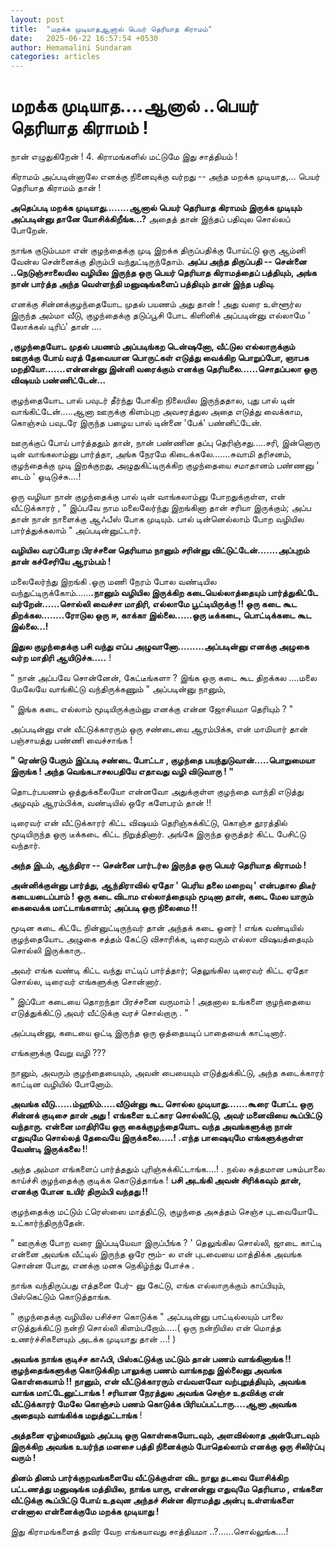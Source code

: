 ```yaml
---
layout: post
title:  "மறக்க முடியாதஆனால் பெயர் தெரியாத கிராமம்"
date:   2025-06-22 16:57:54 +0530
author: Hemamalini Sundaram
categories: articles
---
```


#  மறக்க முடியாத\....ஆனால் ..பெயர் தெரியாத கிராமம் ! 

நான் எழுதுகிறேன் ! 4. கிராமங்களில் மட்டுமே இது சாத்தியம் !

கிராமம் அப்படின்னாலே எனக்கு நினைவுக்கு வர்றது -- அந்த மறக்க முடியாத,... பெயர்
தெரியாத கிராமம் தான் !

**அதெப்படி மறக்க முடியாது........ஆனால் பெயர் தெரியாத கிராமம் இருக்க முடியும்
அப்படின்னு தானே யோசிக்கிறீங்க...?** அதைத் தான் இந்தப் பதிவுல சொல்லப் போறேன்.

நாங்க குடும்பமா என் குழந்தைக்கு முடி இறக்க திருப்பதிக்கு போய்ட்டு ஒரு ஆம்னி வேன்ல
சென்னைக்கு திரும்பி வந்துட்டிருந்தோம். **அப்ப அந்த திருப்பதி -- சென்னை
..நெடுஞ்சாலையில வழியில இருந்த ஒரு பெயர் தெரியாத கிராமத்தைப் பத்தியும், அங்க நான்
பார்த்த அந்த வெள்ளந்தி மனுஷங்களைப் பத்தியும் தான் இந்த பதிவு.**

எனக்கு சின்னக்குழந்தையோட முதல் பயணம் அது தான் ! அது வரை உள்ளூர்ல இருந்த அம்மா வீடு,
குழந்தைக்கு தடுப்பூசி போட கிளினிக் அப்படின்னு எல்லாமே ' லோக்கல் டிரிப்' தான் ....

**,குழந்தையோட முதல் பயணம் அப்படிங்கற டென்ஷனோ, வீட்டுல எல்லாருக்கும் ஊருக்கு போய் வரத்
தேவையான பொருட்கள் எடுத்து வைக்கிற பொறுப்போ, ஞாபக மறதியோ.......என்னன்னு இன்னி
வரைக்கும் எனக்கு தெரியலை......சொதப்பலா ஒரு விஷயம் பண்ணிட்டேன்...**

குழந்தையோட பால் பவுடர் தீர்ந்து போகிற நிலையில இருந்ததால, புது பால் டின்
வாங்கிட்டேன்.....ஆனா ஊருக்கு கிளம்புற அவசரத்துல அதை எடுத்து வைக்காம, கொஞ்சம்
பவுடரே இருந்த பழைய பால் டின்னை 'பேக்' பண்னிட்டேன்.

ஊருக்குப் போய் பார்த்ததும் தான், நான் பண்ணின தப்பு தெரிஞ்சது.....சரி, இன்னொரு டின்
வாங்கலாம்னு பார்த்தா, அங்க நேரமே கிடைக்கலே.......சுவாமி தரிசனம், குழந்தைக்கு முடி
இறக்குறது, அழுதுகிட்டிருக்கிற குழந்தையை சமாதானம் பண்ணனு ' டைம் ' ஓடிடுச்சு....!

ஒரு வழியா நான் குழந்தைக்கு பால் டின் வாங்கலாம்னு போறதுக்குள்ள, என் வீட்டுக்காரர் , "
இப்பவே நாம மலைலேர்ந்து இறங்கினா தான் சரியா இருக்கும்; அப்ப தான் நான் நாளைக்கு ஆஃபீஸ்
போக முடியும். பால் டின்னெல்லாம் போற வழியில பார்த்துக்கலாம் " அப்படின்னுட்டார்.

**வழியில வரப்போற பிரச்சனை தெரியாம நானும் சரின்னு விட்டுட்டேன்.......அப்புறம் தான்
கச்சேரியே ஆரம்பம் !**

மலைலேர்ந்து இறங்கி .ஓரு மணி நேரம் போல வண்டியில வந்துட்டிருக்கோம்......**.நானும்
வழியில இருக்கிற கடையெல்லாத்தையும் பார்த்துகிட்டே வர்றேன்......சொல்லி வைச்சா மாதிரி,
எல்லாமே பூட்டியிருக்கு !! ஒரு கடை கூட திறக்கல........ரோடுல ஒரு ஈ, காக்கா
இல்லை......ஒரு டீக்கடை, பொட்டிக்கடை கூட இல்லை...!**

**இதுல குழந்தைக்கு பசி வந்து எப்ப அழுவானோ.........அப்படின்னு எனக்கு அழுகை வர்ற
மாதிரி ஆயிடுச்சு.....** !

" நான் அப்பவே சொன்னேன், கேட்டீங்களா ? இங்க ஒரு கடை கூட திறக்கல ....மலை மேலேயே
வாங்கிட்டு வந்திருக்கணும் " அப்படின்னு நானும்,

" இங்க கடை எல்லாம் மூடியிருக்கும்னு எனக்கு என்ன ஜோசியமா தெரியும் ? "

அப்படின்னு என் வீட்டுக்காரரும் ஒரு சண்டையை ஆரம்பிக்க, என் மாமியார் தான் பஞ்சாயத்து பண்ணி
வைச்சாங்க !

**" ரெண்டு பேரும் இப்படி சண்டை போட்டா , குழந்தை பயந்துடுவான்.....பொறுமையா இருங்க
! அந்த வெங்கடாசலபதியே எதாவது வழி விடுவாரு ! "**

தொடர்பயணம் ஒத்துக்கலையோ என்னவோ அதுக்குள்ள குழந்தை வாந்தி எடுத்து அழவும் ஆரம்பிக்க,
வண்டியில் ஒரே களேபரம் தான் !!

டிரைவர் என் வீட்டுக்காரர் கிட்ட விஷயம் தெரிஞ்சுக்கிட்டு, கொஞ்ச தூரத்தில் மூடியிருந்த
ஒரு டீக்கடை கிட்ட நிறுத்தினார். அங்கே இருந்த ஒருத்தர் கிட்ட பேசிட்டு வந்தார்.

**அந்த இடம், ஆந்திரா -- சென்னை பார்டர்ல இருந்த ஒரு பெயர் தெரியாத கிராமம் !**

**அன்னிக்குன்னு பார்த்து, ஆந்திராவில் ஏதோ ' பெரிய தலை மறைவு ' என்பதால திடீர்
கடையடைப்பாம் ! ஒரு கடை விடாம எல்லாத்தையும் மூடினா தான், கடை மேல யாரும் கைவைக்க
மாட்டாங்களாம்; அப்படி ஒரு நிலைமை !!**

மூடின கடை கிட்டே நின்னுட்டிருந்வர் தான் அந்தக் கடை ஓனர் ! எங்க வண்டியில் குழந்தையோட
அழுகை சத்தம் கேட்டு விசாரிக்க, டிரைவரும் எல்லா விஷயத்தையும் சொல்லி இருக்காரு..

அவர் எங்க வண்டி கிட்ட வந்து எட்டிப் பார்த்தார்; தெலுங்கில டிரைவர் கிட்ட ஏதோ சொல்ல,
டிரைவர் எங்களுக்கு சொன்னார்.

" இப்போ கடையை தொறந்தா பிரச்சனை வருமாம் ! அதனால உங்களை குழந்தையை எடுத்துக்கிட்டு
அவர் வீட்டுக்கு வரச் சொல்றாரு . "

அப்படின்னு, கடையை ஒட்டி இருந்த ஒரு ஒத்தையடிப் பாதையைக் காட்டினார்.

எங்களுக்கு வேறு வழி ???

நானும், அவரும் குழந்தையையும், அவன் பையையும் எடுத்துக்கிட்டு, அந்த கடைக்காரர் காட்டின
வழியில் போனோம்.

**அவங்க வீடு......ம்ஹூம்.....வீடுன்னு கூட சொல்ல முடியாது.......கூரை போட்ட ஒரு
சின்னக் குடிசை தான் அது ! எங்களை உட்கார சொல்லிட்டு, அவர் மனைவியை கூப்பிட்டு
வந்தாரு. என்னை மாதிரியே ஒரு கைக்குழந்தையோட வந்த அவங்களுக்கு நான் எதுவுமே சொல்லத்
தேவையே இருக்கலை.....! .எந்த பாஷையுமே எங்களுக்குள்ள வேண்டி இருக்கலை !**!

அந்த அம்மா எங்களைப் பார்த்ததும் புரிஞ்சுக்கிட்டாங்க....! . நல்ல சுத்தமான பசும்பாலை
காய்ச்சி குழந்தைக்கு குடிக்க கொடுத்தாங்க ! **பசி அடங்கி அவன் சிரிக்கவும் தான், எனக்கு
போன உயிர் திரும்பி வந்தது !!**

குழந்தைக்கு மட்டும் ட்ரெஸ்ஸை மாத்திட்டு, குழந்தை அசுத்தம் செஞ்ச புடவையோடே
உட்கார்ந்திருந்தேன்.

" ஊருக்கு போற வரை இப்படியேவா இருப்பீங்க ? ' தெலுங்கில சொல்லி, ஜாடை காட்டி என்னை
அவங்க வீட்டில் இருந்த ஒரே ரூம்- ல என் புடவையை மாத்திக்க அவங்க சொன்ன போது, எனக்கு
மனசு நெகிழ்ந்து போச்சு .

நாங்க வந்திருப்பது எத்தனை பேர்- னு கேட்டு, எங்க எல்லாருக்கும் காப்பியும், பிஸ்கெட்டும்
கொடுத்தாங்க.

" குழந்தைக்கு வழியில பசிச்சா கொடுக்க " அப்படின்னு பாட்டில்லயும் பாலை எடுத்துக்கிட்டு
நன்றி சொல்லி கிளம்பறோம்.....( ஒரு நன்றியில என் மொத்த உணர்ச்சிகளையும் அடக்க முடியாது
தான் ...! )

**அவங்க நாங்க குடிச்ச காஃபி, பிஸ்கட்டுக்கு மட்டும் தான் பணம் வாங்கினாங்க !!
குழந்தைங்களுக்கு கொடுக்கிற பாலுக்கு பணம் வாங்கறது இல்லைனு அவங்க கொள்கையாம் !!
நானும், என் வீட்டுக்காரரும் எவ்வளவோ வற்புறுத்தியும், அவங்க வாங்க மாட்டேனுட்டாங்க !
சரியான நேரத்துல அவங்க செஞ்ச உதவிக்கு என் வீட்டுக்காரர் மேலே கொஞ்சம் பணம் கொடுக்க
பிரியப்பட்டாரு\....ஆனா அவங்க அதையும் வாங்கிக்க மறுத்துட்டாங்க** !

**அத்தனை ஏழ்மையிலும் அப்படி ஒரு கொள்கையோடவும், அளவில்லாத அன்போடவும் இருக்கிற அவங்க
உயர்ந்த மனசை பத்தி நினைக்கும் போதெல்லாம் எனக்கு ஒரு சிலிர்ப்பு வரும் !**

**தினம் தினம் பார்க்குறவங்களையே வீட்டுக்குள்ள விட நாலு தடவை யோசிக்கிற பட்டணத்து
மனுஷங்க மத்தியில, நாங்க யாரு, என்னன்னு எதுவுமே தெரியாம , எங்களை வீட்டுக்கு
கூப்பிட்டு போய் உதவுன அந்தச் சின்ன கிராமத்து அன்பு உள்ளங்களை என்னால என்னைக்குமே மறக்க
முடியாது !**

இது கிராமங்களைத் தவிர வேற எங்கயாவது சாத்தியமா ..?\...\...சொல்லுங்க\....!
